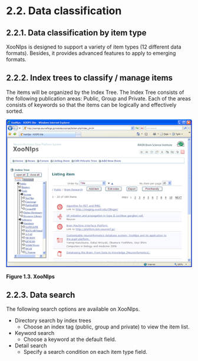 # 2.2. Data classification

## 2.2.1. Data classification by item type <a id="2-2-1-data-classification-by-item-type"></a>

XooNIps is designed to support a variety of item types \(12 different data formats\). Besides, it provides advanced features to apply to emerging formats.

## 2.2.2. Index trees to classify / manage items <a id="2-2-2-index-trees-to-classify-manage-items"></a>

The items will be organized by the Index Tree. The Index Tree consists of the following publication areas: Public, Group and Private. Each of the areas consists of keywords so that the items can be logically and effectively sorted.

![XooNIps](../../.gitbook/assets/overview03%20%281%29.png)

**Figure 1.3. XooNIps**

## 2.2.3. Data search <a id="2-2-3-data-search"></a>

The following search options are available on XooNIps.

* Directory search by index trees
  * Choose an index tag \(public, group and private\) to view the item list.
* Keyword search
  * Choose a keyword at the default field.
* Detail search
  * Specify a search condition on each item type field.

